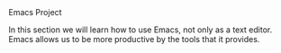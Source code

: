 <html>
<head>
Emacs Project
</head>
<body>
<p>In this section we will learn how to use Emacs, not only as a text editor. Emacs allows us to be more productive by the tools that it provides.</p>
</body>
</html>
